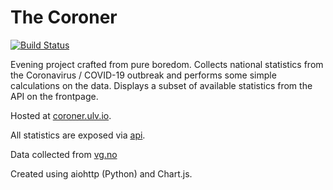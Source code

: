 The Coroner
====

[![Build Status](https://ci.ulv.io/api/badges/myth/coroner/status.svg)](https://ci.ulv.io/myth/coroner)

Evening project crafted from pure boredom. Collects national statistics from the Coronavirus / COVID-19
outbreak and performs some simple calculations on the data. Displays a subset of available statistics
from the API on the frontpage.

Hosted at [coroner.ulv.io](https://coroner.ulv.io).

All statistics are exposed via [api](https://coroner.ulv.io/api).

Data collected from [vg.no](https://vg.no)

Created using aiohttp (Python) and Chart.js.
